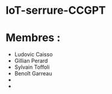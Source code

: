 # IoT-serrure-CCGPT

# Membres :
- Ludovic Caisso
- Gillian Perard
- Sylvain Toffoli
- Benoît Garreau
-
-
